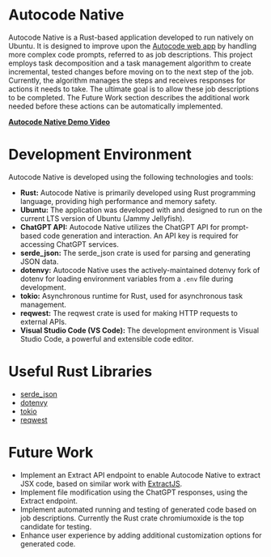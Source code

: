 # Autocode Native

Autocode Native is a Rust-based application developed to run natively on Ubuntu. It is designed to improve upon the [Autocode web app](https:://github.com/emoryhubbard/Autocode) by handling more complex code prompts, referred to as job descriptions. This project employs task decomposition and a task management algorithm to create incremental, tested changes before moving on to the next step of the job. Currently, the algorithm manages the steps and receives responses for actions it needs to take. The ultimate goal is to allow these job descriptions to be completed. The Future Work section describes the additional work needed before these actions can be automatically implemented.

**[Autocode Native Demo Video](https://youtu.be/Iq5_HaKzL6Y)**

# Development Environment

Autocode Native is developed using the following technologies and tools:

- **Rust:** Autocode Native is primarily developed using Rust programming language, providing high performance and memory safety.
- **Ubuntu:** The application was developed with and designed to run on the current LTS version of Ubuntu (Jammy Jellyfish).
- **ChatGPT API:** Autocode Native utilizes the ChatGPT API for prompt-based code generation and interaction. An API key is required for accessing ChatGPT services.
- **serde_json:** The serde_json crate is used for parsing and generating JSON data.
- **dotenvy:** Autocode Native uses the actively-maintained dotenvy fork of dotenv for loading environment variables from a `.env` file during development.
- **tokio:** Asynchronous runtime for Rust, used for asynchronous task management.
- **reqwest:** The reqwest crate is used for making HTTP requests to external APIs.
- **Visual Studio Code (VS Code):** The development environment is Visual Studio Code, a powerful and extensible code editor.

# Useful Rust Libraries

- [serde_json](https://crates.io/crates/serde_json)
- [dotenvy](https://crates.io/crates/dotenvy)
- [tokio](https://crates.io/crates/tokio)
- [reqwest](https://crates.io/crates/reqwest)

# Future Work

- Implement an Extract API endpoint to enable Autocode Native to extract JSX code, based on similar work with [ExtractJS](https://github.com/emoryhubbard/ExtractJS).
- Implement file modification using the ChatGPT responses, using the Extract endpoint.
- Implement automated running and testing of generated code based on job descriptions. Currently the Rust crate chromiumoxide is the top candidate for testing.
- Enhance user experience by adding additional customization options for generated code.


